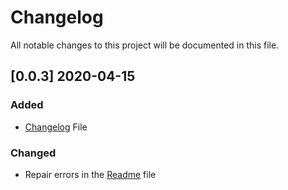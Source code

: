 # Changelog

All notable changes to this project will be documented in this file.

## [0.0.3] 2020-04-15

### Added

- [Changelog](https://github.com/brpereyra/directory-exists/blob/master/CHANGELOG.md) File

### Changed

- Repair errors in the [Readme](https://github.com/brpereyra/directory-exists/blob/master/README.md) file
